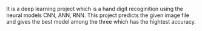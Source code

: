 It is a deep learning project which is a hand digit recoginition using the neural models CNN, ANN, RNN.
This project predicts the given image file and gives the best model among the three which has the hightest accuracy.
